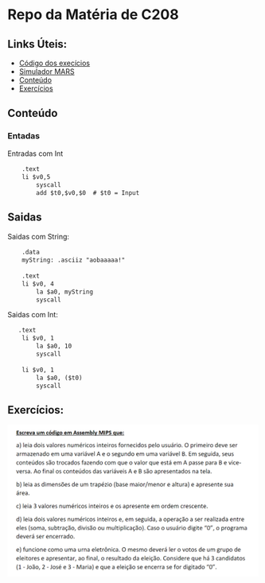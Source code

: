 # Repo da Matéria de C208
## Links Úteis:
* [Código dos execícios](https://github.com/BrunoVollin/c208/tree/master/src)
* [Simulador MARS](https://github.com/BrunoVollin/c208/blob/master/Mars4_5.jar)
* [Conteúdo](#conteúdo)
* [Exercícios](#exercícios)

## Conteúdo

### Entadas
Entradas com Int
```assembly
    .text	
	li $v0,5 
    	syscall
    	add $t0,$v0,$0  # $t0 = Input
```
##  Saidas
Saidas com String:
```assembly
    .data
	myString: .asciiz "aobaaaaa!"

    .text
	li $v0, 4
    	la $a0, myString
    	syscall
```
Saidas com Int:
```assembly
   .text	
	li $v0, 1
    	la $a0, 10
    	syscall

	li $v0, 1
    	la $a0, ($t0)
    	syscall
```



## Exercícios:
![](
https://raw.githubusercontent.com/BrunoVollin/c208/master/exercicios.png
)
